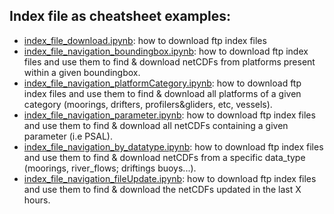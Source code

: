 ## Index file as cheatsheet examples:
* [index_file_download.ipynb](index_file_download.ipynb): how to download ftp index files
* [index_file_navigation_boundingbox.ipynb](index_file_navigation_boundingbox.ipynb): how to download ftp index files and use them to find & download netCDFs from platforms present within a given boundingbox.
* [index_file_navigation_platformCategory.ipynb](index_file_navigation_platformCategory.ipynb): how to download ftp index files and use them to find & download all platforms of a given category (moorings, drifters, profilers&gliders, etc, vessels).   
* [index_file_navigation_parameter.ipynb](index_file_navigation_parameter.ipynb): how to download ftp index files and use them to find & download all netCDFs containing a given parameter (i.e PSAL).   
* [index_file_navigation_by_datatype.ipynb](index_file_navigation_by_datatype.ipynb): how to download ftp index files and use them to find & download netCDFs from a specific data_type (moorings, river_flows; driftings buoys...).   
* [index_file_navigation_fileUpdate.ipynb](index_file_navigation_fileUpdate.ipynb): how to download ftp index files and use them to find & download the netCDFs updated in the last X hours.  

